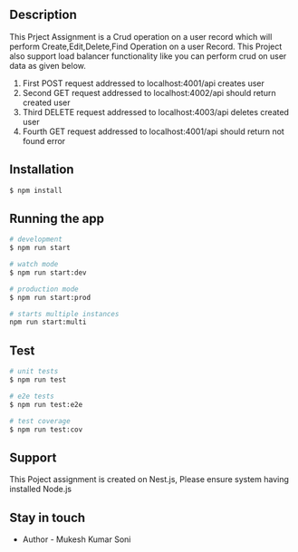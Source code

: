 
## Description

This Prject Assignment is a Crud operation on a user record which will perform Create,Edit,Delete,Find Operation on a user Record.
This Project also support load balancer functionality like you can perform crud on user data as given below.
1.	First POST request addressed to localhost:4001/api creates user
2.	Second GET request addressed to localhost:4002/api should return created user
3.	Third DELETE request addressed to localhost:4003/api deletes created user
4.	Fourth GET request addressed to localhost:4001/api should return not found error


## Installation

```bash
$ npm install
```

## Running the app

```bash
# development
$ npm run start

# watch mode
$ npm run start:dev

# production mode
$ npm run start:prod

# starts multiple instances 
npm run start:multi
```

## Test

```bash
# unit tests
$ npm run test

# e2e tests
$ npm run test:e2e

# test coverage
$ npm run test:cov
```

## Support
This Poject assignment is created on Nest.js, Please ensure system having installed Node.js

## Stay in touch

- Author - Mukesh Kumar Soni

